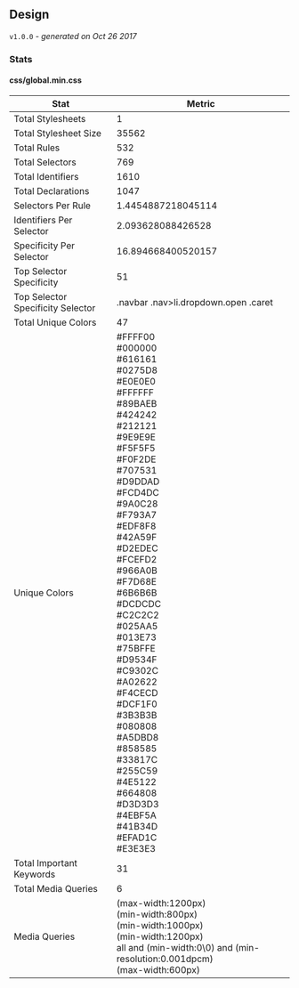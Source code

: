 ## Design
`v1.0.0` - *generated on Oct 26 2017*
### Stats
#### css/global.min.css
|Stat|Metric|
|---|---|
|Total Stylesheets|1|
|Total Stylesheet Size|35562|
|Total Rules|532|
|Total Selectors|769|
|Total Identifiers|1610|
|Total Declarations|1047|
|Selectors Per Rule|1.4454887218045114|
|Identifiers Per Selector|2.093628088426528|
|Specificity Per Selector|16.894668400520157|
|Top Selector Specificity|51|
|Top Selector Specificity Selector|.navbar .nav>li.dropdown.open .caret|
|Total Unique Colors|47|
|Unique Colors|#FFFF00<br/>#000000<br/>#616161<br/>#0275D8<br/>#E0E0E0<br/>#FFFFFF<br/>#89BAEB<br/>#424242<br/>#212121<br/>#9E9E9E<br/>#F5F5F5<br/>#F0F2DE<br/>#707531<br/>#D9DDAD<br/>#FCD4DC<br/>#9A0C28<br/>#F793A7<br/>#EDF8F8<br/>#42A59F<br/>#D2EDEC<br/>#FCEFD2<br/>#966A0B<br/>#F7D68E<br/>#6B6B6B<br/>#DCDCDC<br/>#C2C2C2<br/>#025AA5<br/>#013E73<br/>#75BFFE<br/>#D9534F<br/>#C9302C<br/>#A02622<br/>#F4CECD<br/>#DCF1F0<br/>#3B3B3B<br/>#080808<br/>#A5DBD8<br/>#858585<br/>#33817C<br/>#255C59<br/>#4E5122<br/>#664808<br/>#D3D3D3<br/>#4EBF5A<br/>#41B34D<br/>#EFAD1C<br/>#E3E3E3|
|Total Important Keywords|31|
|Total Media Queries|6|
|Media Queries|(max-width:1200px)<br/>(min-width:800px)<br/>(min-width:1000px)<br/>(min-width:1200px)<br/>all and (min-width:0\0) and (min-resolution:0.001dpcm)<br/>(max-width:600px)|